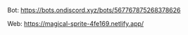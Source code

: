 Bot: https://bots.ondiscord.xyz/bots/567767875268378626

Web: https://magical-sprite-4fe169.netlify.app/
